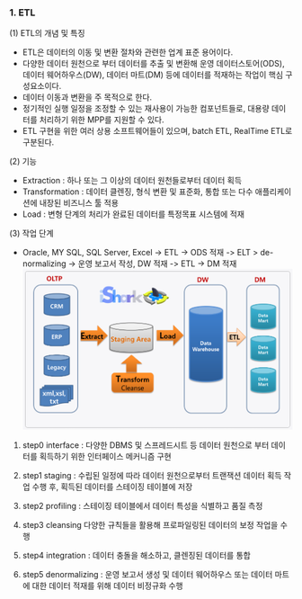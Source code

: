 ### 1. ETL

(1) ETL의 개념 및 특징
- ETL은 데이터의 이동 및 변환 절차와 관련한 업계 표준 용어이다.
- 다양한 데이터 원천으로 부터 데이터를 추출 및 변환해 운영 데이터스토어(ODS), 데이터 웨어하우스(DW), 데이터 마트(DM) 등에 데이터를 적재하는 작업이 핵심 구성요소이다.
- 데이터 이동과 변환을 주 목적으로 한다.
- 정기적인 실행 일정을 조정할 수 있는 재사용이 가능한 컴포넌트들로, 대용량 데이터를 처리하기 위한 MPP를 지원할 수 있다.
- ETL 구현을 위한 여러 상용 소프트웨어들이 있으며, batch ETL, RealTime ETL로 구분된다.

(2) 기능
- Extraction : 하나 또는 그 이상의 데이터 원천들로부터 데이터 획득
- Transformation : 데이터 클렌징, 형식 변환 및 표준화, 통합 또는 다수 애플리케이션에 내장된 비즈니스 툴 적용
- Load : 변형 단계의 처리가 완료된 데이터를 특정목표 시스템에 적재

(3) 작업 단계
-  Oracle, MY SQL, SQL Server, Excel -> ETL -> ODS 적재 -> ELT > de-normalizing -> 운영 보고서 작성, DW 적재 -> ETL -> DM 적재
![Alt text](/src/OLAP_Stagingarea.png)

1) step0 interface : 다양한 DBMS 및 스프레드시트 등 데이터 원천으로 부터 데이터를 획득하기 위한 인터페이스 메커니즘 구현

2) step1 staging : 수립된 일정에 따라 데이터 원천으로부터 트랜잭션 데이터 획득 작업 수행 후, 획득된 데이터를 스테이징 테이블에 저장

3) step2 profiling : 스테이징 테이블에서 데이터 특성을 식별하고 품질 측정

4) step3 cleansing  다양한 규칙들을 활용해 프로파일링된 데이터의 보정 작업을 수행

5) step4 integration : 데이터 충돌을 해소하고, 클렌징된 데이터를 통합

6) step5 denormalizing : 운영 보고서 생성 및 데이터 웨어하우스 또는 데이터 마트에 대한 데이터 적재를 위해 데이터 비정규화 수행

 